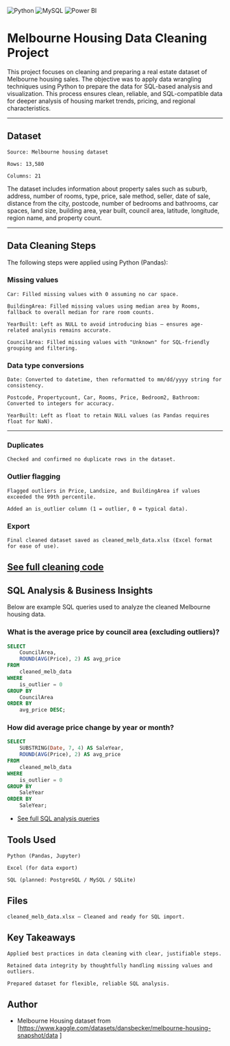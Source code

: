 ![Python](https://img.shields.io/badge/Python-3776AB.svg?style=for-the-badge&logo=Python&logoColor=white)
![MySQL](https://img.shields.io/badge/mysql-%2300f.svg?style=for-the-badge&logo=mysql&logoColor=white)
![Power BI](https://img.shields.io/badge/power_bi-F2C811?style=for-the-badge&logo=powerbi&logoColor=black)

# Melbourne Housing Data Cleaning Project

This project focuses on cleaning and preparing a real estate dataset of Melbourne housing sales. The objective was to apply data wrangling techniques using Python to prepare the data for SQL-based analysis and visualization. This process ensures clean, reliable, and SQL-compatible data for deeper analysis of housing market trends, pricing, and regional characteristics.

---


## Dataset

    Source: Melbourne housing dataset

    Rows: 13,580

    Columns: 21

The dataset includes information about property sales such as suburb, address, number of rooms, type, price, sale method, seller, date of sale, distance from the city, postcode, number of bedrooms and bathrooms, car spaces, land size, building area, year built, council area, latitude, longitude, region name, and property count.


---

## Data Cleaning Steps

The following steps were applied using Python (Pandas):

### Missing values

    Car: Filled missing values with 0 assuming no car space.

    BuildingArea: Filled missing values using median area by Rooms, fallback to overall median for rare room counts.

    YearBuilt: Left as NULL to avoid introducing bias — ensures age-related analysis remains accurate.

    CouncilArea: Filled missing values with "Unknown" for SQL-friendly grouping and filtering.

### Data type conversions

    Date: Converted to datetime, then reformatted to mm/dd/yyyy string for consistency.

    Postcode, Propertycount, Car, Rooms, Price, Bedroom2, Bathroom: Converted to integers for accuracy.

    YearBuilt: Left as float to retain NULL values (as Pandas requires float for NaN).
--- 


### Duplicates

    Checked and confirmed no duplicate rows in the dataset.

### Outlier flagging

    Flagged outliers in Price, Landsize, and BuildingArea if values exceeded the 99th percentile.

    Added an is_outlier column (1 = outlier, 0 = typical data).

### Export

    Final cleaned dataset saved as cleaned_melb_data.xlsx (Excel format for ease of use).

[See full cleaning code](https://github.com/kChe626/Melbourne-Housing-Project/blob/main/Melbourne%20Housing.ipynb)
---

##  SQL Analysis & Business Insights
Below are example SQL queries used to analyze the cleaned Melbourne housing data.

### What is the average price by council area (excluding outliers)?
```sql
SELECT 
    CouncilArea, 
    ROUND(AVG(Price), 2) AS avg_price
FROM 
    cleaned_melb_data
WHERE 
    is_outlier = 0
GROUP BY 
    CouncilArea
ORDER BY 
    avg_price DESC;
```

### How did average price change by year or month?

```sql
SELECT
    SUBSTRING(Date, 7, 4) AS SaleYear,
    ROUND(AVG(Price), 2) AS avg_price
FROM
    cleaned_melb_data
WHERE
    is_outlier = 0
GROUP BY
    SaleYear
ORDER BY
    SaleYear;
```

- [See full SQL analysis queries](https://github.com/kChe626/Melbourne-Housing-Project/blob/main/Melbourne%20Housing.ipynb)


## Tools Used

    Python (Pandas, Jupyter)

    Excel (for data export)

    SQL (planned: PostgreSQL / MySQL / SQLite)

## Files

    cleaned_melb_data.xlsx — Cleaned and ready for SQL import.

## Key Takeaways

    Applied best practices in data cleaning with clear, justifiable steps.

    Retained data integrity by thoughtfully handling missing values and outliers.

    Prepared dataset for flexible, reliable SQL analysis.

## Author

- Melbourne Housing dataset from [https://www.kaggle.com/datasets/dansbecker/melbourne-housing-snapshot/data
]


